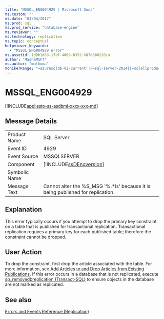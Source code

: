 ```yaml
---
title: "MSSQL_ENG004929 | Microsoft Docs"
ms.custom: ""
ms.date: "03/04/2017"
ms.prod: sql
ms.prod_service: "database-engine"
ms.reviewer: ""
ms.technology: replication
ms.topic: conceptual
helpviewer_keywords: 
  - "MSSQL_ENG004929 error"
ms.assetid: 1d9b1d88-1fbf-4089-b392-687d3b0220ca
author: "MashaMSFT"
ms.author: "mathoma"
monikerRange: "=azuresqldb-mi-current||>=sql-server-2014||=sqlallproducts-allversions"
---
```

# MSSQL_ENG004929
[!INCLUDE[appliesto-ss-asdbmi-xxxx-xxx-md](../../includes/appliesto-ss-asdbmi-xxxx-xxx-md.md)]
    
## Message Details  
  
|||  
|-|-|  
|Product Name|SQL Server|  
|Event ID|4929|  
|Event Source|MSSQLSERVER|  
|Component|[!INCLUDE[ssDEnoversion](../../includes/ssdenoversion-md.md)]|  
|Symbolic Name||  
|Message Text|Cannot alter the %S_MSG '%.*ls' because it is being published for replication.|  
  
## Explanation  
 This error typically occurs if you attempt to drop the primary key constraint on a table that is published for transactional replication. Transactional replication requires a primary key for each published table; therefore the constraint cannot be dropped.  
  
## User Action  
 To drop the constraint, first drop the article associated with the table. For more information, see [Add Articles to and Drop Articles from Existing Publications](../../relational-databases/replication/publish/add-articles-to-and-drop-articles-from-existing-publications.md). If this error occurs in a database that is not replicated, execute [sp_removedbreplication &#40;Transact-SQL&#41;](../../relational-databases/system-stored-procedures/sp-removedbreplication-transact-sql.md) to ensure objects in the database are not marked as replicated.  
  
## See also  
 [Errors and Events Reference &#40;Replication&#41;](../../relational-databases/replication/errors-and-events-reference-replication.md)  
  
  
